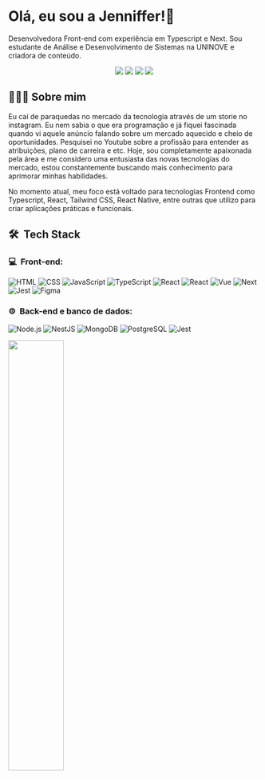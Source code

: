 # Olá, eu sou a Jenniffer!👋

Desenvolvedora Front-end com experiência em Typescript e Next. Sou estudante de Análise e Desenvolvimento de Sistemas na UNINOVE e criadora de conteúdo.

<p align="center">
<a href="https://instagram.com/jenniffer.tsx"><img src="https://img.shields.io/badge/-@jenniffer.tsx_-E4405F?style=flat-square&logo=Instagram&logoColor=white"/></a>
<a href="https://www.youtube.com/@jenniffertsx"><img src="https://img.shields.io/badge/-jenniffertsx-D62422?style=flatsquare&labelColor=D62422&logo=youtube&logoColor=white"/></a>
<a href="https://www.linkedin.com/in/jennifferlinoferreira"><img src="https://img.shields.io/badge/-Jenniffer%20Lino%20Ferreira-0077B5?style=flat-square&logo=Linkedin&logoColor=white"/></a>
<a href="mailto:jenniffertsx@hotmail.com"><img src="https://img.shields.io/badge/-jenniffertsx@hotmail.com-D14836?style=flat-square&logo=Gmail&logoColor=white"/></a>

</p>

## 👨🏻‍💻 Sobre mim

Eu caí de paraquedas no mercado da tecnologia através de um storie no instagram. Eu nem sabia o que era programação e já fiquei fascinada quando vi aquele anúncio falando sobre um mercado aquecido e cheio de oportunidades. Pesquisei no Youtube sobre a profissão para entender as atribuições, plano de carreira e etc. Hoje, sou completamente apaixonada pela área e me considero uma entusiasta das novas tecnologias do mercado, estou constantemente buscando mais conhecimento para aprimorar minhas habilidades.

No momento atual, meu foco está voltado para tecnologias Frontend como Typescript, React, Tailwind CSS, React Native, entre outras que utilizo para criar aplicações práticas e funcionais.

<h2> 🛠 &nbsp;Tech Stack</h2>
<h3>💻 &nbsp;Front-end:</h3>

![HTML](https://img.shields.io/badge/-HTML-333333?style=flat&logo=HTML5)
![CSS](https://img.shields.io/badge/-CSS-333333?style=flat&logo=CSS3&logoColor=1572B6)
![JavaScript](https://img.shields.io/badge/-JavaScript-333333?style=flat&logo=javascript)
![TypeScript](https://img.shields.io/badge/-TypeScript-333333?style=flat&logo=typescript&logoColor=2D79C7)
![React](https://img.shields.io/badge/-React-333333?style=flat&logo=react)
![React](https://img.shields.io/badge/-React%20Native-333333?style=flat&logo=react)
![Vue](https://img.shields.io/badge/-Angular-333333?style=flat&logo=angular)
![Next](https://img.shields.io/badge/-Next-333333?style=flat&logo=next.js)
![Jest](https://img.shields.io/badge/-Jest-333333?style=flat&logo=jest&logoColor=E535AB)
![Figma](https://img.shields.io/badge/-Figma-333333?style=flat&logo=figma)

<h3>⚙️ &nbsp;Back-end e banco de dados:</h3>

![Node.js](https://img.shields.io/badge/-Node.js-333333?style=flat&logo=node.js)
![NestJS](https://img.shields.io/badge/-NestJS-333333?style=flat&logo=nestjs&logoColor=E535AB)
![MongoDB](https://img.shields.io/badge/-MongoDB-333333?style=flat&logo=mongodb)
![PostgreSQL](https://img.shields.io/badge/-PostgreSQL-333333?style=flat&logo=postgresql)
![Jest](https://img.shields.io/badge/-Jest-333333?style=flat&logo=jest&logoColor=E535AB)

<div>
  <a href="https://github.com/eujennifferlino">
  <img width="47%" src="https://github-readme-stats.vercel.app/api?username=eujennifferlino&show_icons=true&theme=great-gatsby&include_all_commits=true&count_private=true"/>
</div>


##
